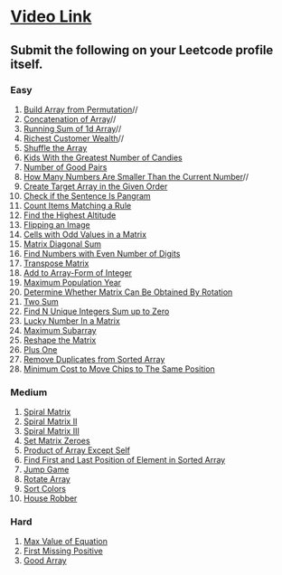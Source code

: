 # [Video Link](https://youtu.be/n60Dn0UsbEk)

## Submit the following on your Leetcode profile itself.

### Easy
1.  [Build Array from Permutation](https://leetcode.com/problems/build-array-from-permutation/)//
2.  [Concatenation of Array](https://leetcode.com/problems/concatenation-of-array/)//
3.  [Running Sum of 1d Array](https://leetcode.com/problems/running-sum-of-1d-array/)//
4.  [Richest Customer Wealth](https://leetcode.com/problems/richest-customer-wealth/)//
5.  [Shuffle the Array](https://leetcode.com/problems/shuffle-the-array/)
6.  [Kids With the Greatest Number of Candies](https://leetcode.com/problems/kids-with-the-greatest-number-of-candies/)
7.  [Number of Good Pairs](https://leetcode.com/problems/number-of-good-pairs/)
8.  [How Many Numbers Are Smaller Than the Current Number](https://leetcode.com/problems/how-many-numbers-are-smaller-than-the-current-number/)//
9.  [Create Target Array in the Given Order](https://leetcode.com/problems/create-target-array-in-the-given-order/)
10. [Check if the Sentence Is Pangram](https://leetcode.com/problems/check-if-the-sentence-is-pangram/)
11. [Count Items Matching a Rule](https://leetcode.com/problems/count-items-matching-a-rule/)
12. [Find the Highest Altitude](https://leetcode.com/problems/find-the-highest-altitude/)
13. [Flipping an Image](https://leetcode.com/problems/flipping-an-image/)
14. [Cells with Odd Values in a Matrix](https://leetcode.com/problems/cells-with-odd-values-in-a-matrix/)
15. [Matrix Diagonal Sum](https://leetcode.com/problems/matrix-diagonal-sum/)
16. [Find Numbers with Even Number of Digits](https://leetcode.com/problems/find-numbers-with-even-number-of-digits/)
17. [Transpose Matrix](https://leetcode.com/problems/transpose-matrix/)
18. [Add to Array-Form of Integer](https://leetcode.com/problems/add-to-array-form-of-integer/)
19. [Maximum Population Year](https://leetcode.com/problems/maximum-population-year/)
20. [Determine Whether Matrix Can Be Obtained By Rotation](https://leetcode.com/problems/determine-whether-matrix-can-be-obtained-by-rotation/)
21. [Two Sum](https://leetcode.com/problems/two-sum/)
22. [Find N Unique Integers Sum up to Zero](https://leetcode.com/problems/find-n-unique-integers-sum-up-to-zero/)
23. [Lucky Number In a Matrix](https://leetcode.com/problems/lucky-numbers-in-a-matrix/)
24. [Maximum Subarray](https://leetcode.com/problems/maximum-subarray/)
25. [Reshape the Matrix](https://leetcode.com/problems/reshape-the-matrix/)
26. [Plus One](https://leetcode.com/problems/plus-one/)
27. [Remove Duplicates from Sorted Array](https://leetcode.com/problems/remove-duplicates-from-sorted-array/)
28. [Minimum Cost to Move Chips to The Same Position](https://leetcode.com/problems/minimum-cost-to-move-chips-to-the-same-position/)

### Medium
1.  [Spiral Matrix](https://leetcode.com/problems/spiral-matrix/)
2.  [Spiral Matrix II](https://leetcode.com/problems/spiral-matrix-ii/)
3.  [Spiral Matrix III](https://leetcode.com/problems/spiral-matrix-iii/)
4.  [Set Matrix Zeroes](https://leetcode.com/problems/set-matrix-zeroes/)
5.  [Product of Array Except Self](https://leetcode.com/problems/product-of-array-except-self/)
6.  [Find First and Last Position of Element in Sorted Array](https://leetcode.com/problems/find-first-and-last-position-of-element-in-sorted-array/)
7.  [Jump Game](https://leetcode.com/problems/jump-game/)
8.  [Rotate Array](https://leetcode.com/problems/rotate-array/)
9.  [Sort Colors](https://leetcode.com/problems/sort-colors/)
10. [House Robber](https://leetcode.com/problems/house-robber/)

### Hard
1. [Max Value of Equation](https://leetcode.com/problems/max-value-of-equation/)
2. [First Missing Positive](https://leetcode.com/problems/first-missing-positive/)
3. [Good Array](https://leetcode.com/problems/check-if-it-is-a-good-array/)
